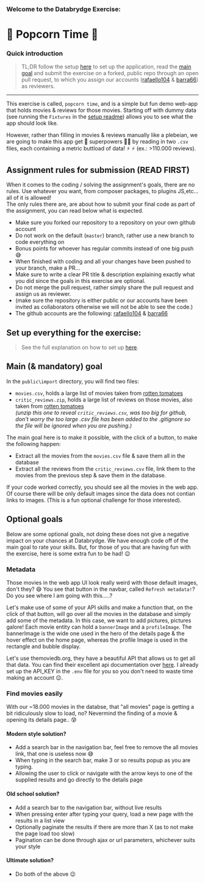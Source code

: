 ### Welcome to the Databrydge Exercise: 
# :popcorn: Popcorn Time :popcorn:

### Quick introduction
> TL;DR follow the setup [here](setup.md) to set up the application, read the [main goal](#main---mandatory--goal) and submit the exercise on a forked, public repo through an open pull request, to which you assign our accounts ([rafaello104](https://github.com/rafaello104) & [barra66](https://github.com/barra66)) as reviewers.
---

This exercise is called, `popcorn time`, and is a simple but fun demo web-app that holds movies & reviews for those movies. Starting off with dummy data (see running the `Fixtures` in the [setup readme]((setup.md#setting-up-the-database--the-docker-service--on-linux--mac-os-))) allows you to see what the app should look like.

However, rather than filling in movies & reviews manually like a plebeian, we are going to make this app get :superhero: superpowers :superhero_woman: by reading in two `.csv` files, each containing a metric buttload of data! :zap: :zap: (ex.: >110.000 reviews). 


## Assignment rules for submission (**READ FIRST**)
When it comes to the coding / solving the assignment's goals, there are no rules. Use whatever you want, from composer packages, to plugins JS,etc... all of it is allowed! <br/>
The only rules there are, are about how to submit your final code as part of the assignment, you can read below what is expected.

- Make sure you forked our repository to a repository on your own github account <br/>
- Do not work on the default (`master`) branch, rather use a new branch to code everything on
- Bonus points for whoever has regular commits instead of one big push :sweat_smile:
- When finished with coding and all your changes have been pushed to your branch, make a PR...
- Make sure to write a clear PR title & description explaining exactly what you did since the goals in this exercise are optional.
- Do not merge the pull request, rather simply share the pull request and assign us as reviewer.
- (make sure the repository is either public or our accounts have been invited as collaborators otherwise we will not be able to see the code.)
- The github accounts are the following: [rafaello104](https://github.com/rafaello104) & [barra66](https://github.com/barra66)


## Set up everything for the exercise:
> See the full explanation on how to set up [here](setup.md).


## Main (& mandatory) goal
In the `public\import` directory, you will find two files:
- `movies.csv`, holds a large list of movies taken from [rotten tomatoes](https://www.rottentomatoes.com/)
- `critic_reviews.zip`, holds a large list of reviews on those movies, also taken from [rotten tomatoes](https://www.rottentomatoes.com/) <br/>
*(unzip this one to reveal `critic_reviews.csv`, was too big for github, don't worry the too large .csv file has been added to the .gitignore so the file will be ignored when you are pushing.)*

The main goal here is to make it possible, with the click of a button, to make the following happen:
- Extract all the movies from the `movies.csv` file & save them all in the database
- Extract all the reviews from the `critic_reviews.csv` file, link them to the movies from the previous step & save them in the database.

If your code worked correctly, you should see all the movies in the web app. Of course there will be only default images since the data does not contian links to images. (This is a fun optional challenge for those interested).


## Optional goals
Below are some optional goals, not doing these does not give a negative impact on your chances at Databrydge. We have enough code off of the main goal to rate your skills. But, for those of you that are having fun with the exercise, here is some extra fun to be had! :wink:

### Metadata
Those movies in the web app UI look really weird with those default images, don't they? :sweat_smile: You see that button in the navbar, called `Refresh metadata!`? Do you see where I am going with this.....?

Let's make use of some of your API skills and make a function that, on the click of that button, will go over all the movies in the database and simply add some of the metadata. In this case, we want to add pictures, pictures galore! Each movie entity can hold a `bannerImage` and a `profileImage`. The bannerImage is the wide one used in the hero of the details page & the hover effect on the home page, whereas the profile Image is used in the rectangle and bubble display.  

Let's use themoviedb.org, they have a beautiful API that allows us to get all that data. You can find their excellent api documentation over [here](https://developers.themoviedb.org/3/getting-started/introduction). I already set up the API_KEY in the `.env` file for you so you don't need to waste time making an account :wink:.


### Find movies easily
With our ~18.000 movies in the databse, that "all movies" page is getting a bit ridiculously slow to load, no? Nevermind the finding of a movie & opening its details page.. :cold_sweat:

#### Modern style solution?
- Add a search bar in the navigation bar, feel free to remove the all movies link, that one is useless now :sweat_smile:
- When typing in the search bar, make 3 or so results popup as you are typing. 
- Allowing the user to click or navigate with the arrow keys to one of the supplied results and go directly to the details page


#### Old school solution?
- Add a search bar to the navigation bar, without live results
- When pressing enter after typing your query, load a new page with the results in a list view
- Optionally paginate the results if there are more than X (as to not make the page load too slow)
- Pagination can be done through ajax or url parameters, whichever suits your style

#### Ultimate solution?
- Do both of the above :wink: